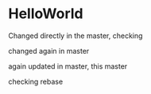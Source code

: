 # HelloWorld


Changed directly in the master, checking

changed again in master


again updated in master, this master


checking rebase 

